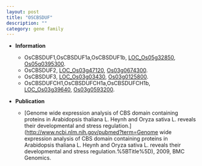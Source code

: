 ```yaml
---
layout: post
title: "OSCBSDUF"
description: ""
category: gene family
---
```


* **Information**  
    + OsCBSDUF1,OsCBSDUF1a,OsCBSDUF1b, [LOC_Os05g32850](http://rice.uga.edu/cgi-bin/ORF_infopage.cgi?orf=LOC_Os05g32850), [Os05g0395300](https://rapdb.dna.affrc.go.jp/locus/?name=Os05g0395300).
    + OsCBSDUF2, [LOC_Os03g47120](http://rice.uga.edu/cgi-bin/ORF_infopage.cgi?orf=LOC_Os03g47120), [Os03g0674300](https://rapdb.dna.affrc.go.jp/locus/?name=Os03g0674300).
    + OsCBSDUF3, [LOC_Os03g03430](http://rice.uga.edu/cgi-bin/ORF_infopage.cgi?orf=LOC_Os03g03430), [Os03g0125800](https://rapdb.dna.affrc.go.jp/locus/?name=Os03g0125800).
    + OsCBSDUFCH1,OsCBSDUFCH1a,OsCBSDUFCH1b, [LOC_Os03g39640](http://rice.uga.edu/cgi-bin/ORF_infopage.cgi?orf=LOC_Os03g39640), [Os03g0593200](https://rapdb.dna.affrc.go.jp/locus/?name=Os03g0593200).

* **Publication**  
    + [Genome wide expression analysis of CBS domain containing proteins in Arabidopsis thaliana L. Heynh and Oryza sativa L. reveals their developmental and stress regulation.](http://www.ncbi.nlm.nih.gov/pubmed?term=Genome wide expression analysis of CBS domain containing proteins in Arabidopsis thaliana L. Heynh and Oryza sativa L. reveals their developmental and stress regulation.%5BTitle%5D), 2009, BMC Genomics.


